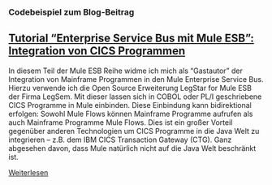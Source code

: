 ### Codebeispiel zum Blog-Beitrag

[Tutorial “Enterprise Service Bus mit Mule ESB”: Integration von CICS Programmen](http://blog.codecentric.de/)
---------------------

In diesem Teil der Mule ESB Reihe widme ich mich als “Gastautor” der Integration von Mainframe Programmen in den Mule Enterprise Service Bus. Hierzu verwende ich die Open Source Erweiterung LegStar for Mule ESB der Firma LegSem. Mit dieser lassen sich in COBOL oder PL/I geschriebene CICS Programme in Mule einbinden. Diese Einbindung kann bidirektional erfolgen: Sowohl Mule Flows können Mainframe Programme aufrufen als auch Mainframe Programme Mule Flows. Dies ist ein großer Vorteil gegenüber anderen Technologien um CICS Programme in die Java Welt zu integrieren – z.B. dem IBM CICS Transaction Gateway (CTG). Ganz abgesehen davon, dass Mule natürlich nicht auf die Java Welt beschränkt ist.

[Weiterlesen](http://blog.codecentric.de/)